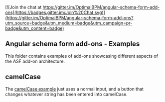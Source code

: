 [![Join the chat at https://gitter.im/OptimalBPM/angular-schema-form-add-ons](https://badges.gitter.im/Join%20Chat.svg)](https://gitter.im/OptimalBPM/angular-schema-form-add-ons?utm_source=badge&utm_medium=badge&utm_campaign=pr-badge&utm_content=badge)

## Angular schema form add-ons - Examples

This folder contains examples of add-ons showcasing different aspects of the ASF add-on architecture.

## camelCase

The [camelCase example](https://github.com/OptimalBPM/angular-schema-form-add-ons/tree/master/examples/camelcase) just uses a normal input, and a button that changes whatever string has been entered into camelCase.

